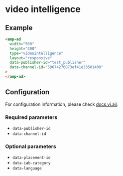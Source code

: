 # video intelligence

## Example

```html
<amp-ad
  width="500"
  height="400"
  type="videointelligence"
  layout="responsive"
  data-publisher-id="test_publisher"
  data-channel-id="59674276073ef41e33501409"
>
</amp-ad>
```

## Configuration

For configuration information, please check [docs.vi.ai/](https://docs.vi.ai/general/integrations/).

### Required parameters

-   `data-publisher-id`
-   `data-channel-id`

### Optional parameters

-   `data-placement-id`
-   `data-iab-category`
-   `data-language`
